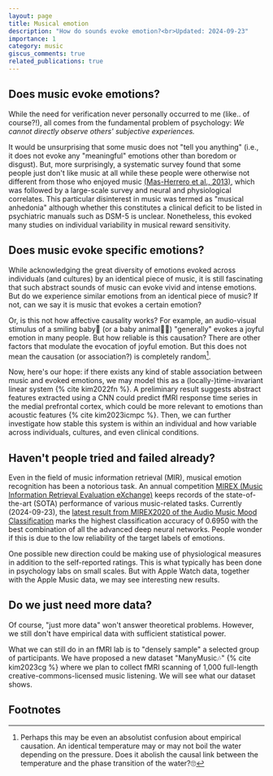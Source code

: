 ```yaml
---
layout: page
title: Musical emotion
description: "How do sounds evoke emotion?<br>Updated: 2024-09-23"
importance: 1
category: music
giscus_comments: true
related_publications: true
---
```


## Does music evoke emotions?

While the need for verification never personally occurred to me (like.. of course?!), all comes from the fundamental problem of psychology:
_We cannot directly observe others' subjective experiences._

It would be unsurprising that some music does not "tell you anything" (i.e., it does not evoke any "meaningful" emotions other than boredom or disgust).
But, more surprisingly, a systematic survey found that some people just don't like music at all while these people were otherwise not different from those who enjoyed music [(Mas-Herrero et al., 2013)](https://doi.org/10.1525/mp.2013.31.2.118), which was followed by a large-scale survey and neural and physiological correlates.
This particular disinterest in music was termed as "musical anhedonia" although whether this constitutes a clinical deficit to be listed in psychiatric manuals such as DSM-5 is unclear.
Nonetheless, this evoked many studies on individual variability in musical reward sensitivity.

## Does music evoke specific emotions?

While acknowledging the great diversity of emotions evoked across individuals (and cultures) by an identical piece of music, it is still fascinating that such abstract sounds of music can evoke vivid and intense emotions.
But do we experience similar emotions from an identical piece of music?
If not, can we say it is music that evokes a certain emotion?

Or, is this not how affective causality works?
For example, an audio-visual stimulus of a smiling baby👶 (or a baby animal🐶🐱) "generally" evokes a joyful emotion in many people.
But how reliable is this causation?
There are other factors that modulate the evocation of joyful emotion.
But this does not mean the causation (or association?) is completely random[^1].

[^1]: Perhaps this may be even an absolutist confusion about empirical causation. An identical temperature may or may not boil the water depending on the pressure. Does it abolish the causal link between the temperature and the phase transition of the water?🙄

Now, here's our hope: if there exists any kind of stable association between music and evoked emotions, we may model this as a (locally-)time-invariant linear system {% cite kim2022fn %}.
A preliminary result suggests abstract features extracted using a CNN could predict fMRI response time series in the medial prefrontal cortex, which could be more relevant to emotions than acoustic features {% cite kim2023icmpc %}.
Then, we can further investigate how stable this system is within an individual and how variable across individuals, cultures, and even clinical conditions.

## Haven't people tried and failed already?

Even in the field of music information retrieval (MIR), musical emotion recognition has been a notorious task. An annual competition [MIREX (Music Information Retrieval Evaluation eXchange)](https://www.music-ir.org/mirex/wiki/MIREX_HOME) keeps records of the state-of-the-art (SOTA) performance of various music-related tasks. Currently (2024-09-23), the [latest result from MIREX2020 of the Audio Music Mood Classification](https://www.music-ir.org/nema_out/mirex2020/results/act/mood_report/summary.html) marks the highest classification accuracy of 0.6950 with the best combination of all the advanced deep neural networks. People wonder if this is due to the low reliability of the target labels of emotions.

One possible new direction could be making use of physiological measures in addition to the self-reported ratings. This is what typically has been done in psychology labs on small scales. But with Apple Watch data, together with the Apple Music data, we may see interesting new results.

## Do we just need more data?

Of course, "just more data" won't answer theoretical problems.
However, we still don't have empirical data with sufficient statistical power.

What we can still do in an fMRI lab is to "densely sample" a selected group of participants.
We have proposed a new dataset "ManyMusic🎶" {% cite kim2023cg %} where we plan to collect fMRI scanning of 1,000 full-length creative-commons-licensed music listening.
We will see what our dataset shows.

## Footnotes

<!--


While prediction is different from explanation, reliability and reproducibility can be tested using predictive modeling.
If so, could we accurately predict neurophysiological, bodily, and behavioral responses to better understand how auditory information is transformed to evoke responses?



#### Specificity

#### Reproducibility

How do we even know whether a certain emotion is evoked by certain music?
To establish causation, it is vital to observe a fixed effect of music over multiple repetitions despite varying random factors (e.g., daily mood).

## Does music *"convey"* emotions?

## Is an evoked emotion a percept? Or a representation? A representation of what?

## How do we measure emotions?

## What is emotion anyway?

## What language do people use to describe music-evoked emotions?

## What are the reliable ANS/CNS correlates of music-evoked emotions?

-->
